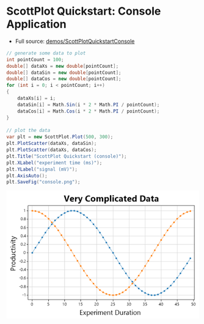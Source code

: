 # ScottPlot Quickstart: Console Application

* Full source: [demos/ScottPlotQuickstartConsole](/demos/ScottPlotQuickstartConsole)

```cs
// generate some data to plot
int pointCount = 100;
double[] dataXs = new double[pointCount];
double[] dataSin = new double[pointCount];
double[] dataCos = new double[pointCount];
for (int i = 0; i < pointCount; i++)
{
    dataXs[i] = i;
    dataSin[i] = Math.Sin(i * 2 * Math.PI / pointCount);
    dataCos[i] = Math.Cos(i * 2 * Math.PI / pointCount);
}

// plot the data
var plt = new ScottPlot.Plot(500, 300);
plt.PlotScatter(dataXs, dataSin);
plt.PlotScatter(dataXs, dataCos);
plt.Title("ScottPlot Quickstart (console)");
plt.XLabel("experiment time (ms)");
plt.YLabel("signal (mV)");
plt.AxisAuto();
plt.SaveFig("console.png");
```

![demos/ScottPlotQuickstartConsole](/demos/ScottPlotQuickstartConsole/ScottPlot-console-output.png)